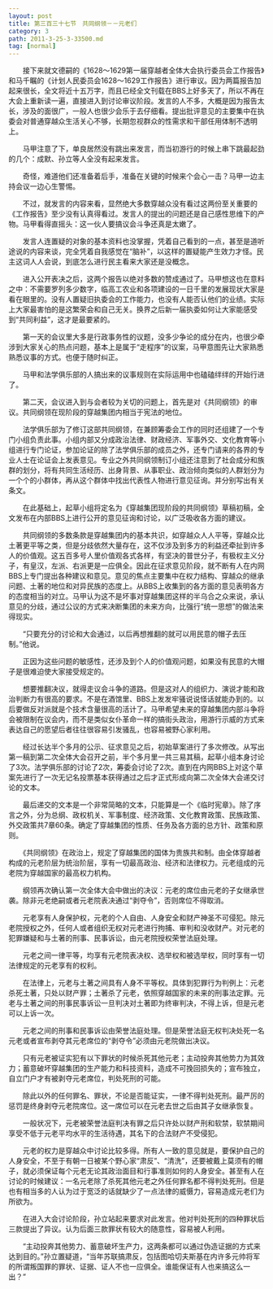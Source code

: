 ```yaml
---
layout: post
title: 第三百三十七节　共同纲领－－元老们
category: 3
path: 2011-3-25-3-33500.md
tag: [normal]
---
```


　　接下来就文德嗣的《1628～1629第一届穿越者全体大会执行委员会工作报告》和马千瞩的《计划人民委员会1628～1629工作报告》进行审议。因为两篇报告加起来很长，全文将近十五万字，而且已经全文刊载在BBS上好多天了，所以不再在大会上重新读一遍，直接进入到讨论审议阶段。发言的人不多，大概是因为报告太长，涉及的面很广，一般人也很少会乐于去仔细看。提出批评意见的主要集中在执委会对普通穿越众生活关心不够，长期忽视群众的性需求和干部任用体制不透明上。

　　马甲注意了下，单良居然没有跳出来发言，而当初游行的时候上串下跳最起劲的几个：成默、孙立等人全没有起来发言。

　　奇怪，难道他们还准备着后手，准备在关键的时候来个会心一击？马甲一边主持会议一边心生警惕。

　　不过，就发言的内容来看，显然绝大多数穿越众没有看过这两份至关重要的《工作报告》至少没有认真得看过。发言人的提出的问题还是自己感性思维下的产物。马甲看得直摇头：这一伙人要搞议会斗争还真是太嫩了。

　　发言人连置疑的对象的基本资料也没掌握，凭着自己看到的一点，甚至是道听途说的内容来谈，完全凭着自我感觉在“脑补”，以这样的置疑能产生效力才怪。民主这词人人会说，到底怎么进行民主看来大家还是没概念。

　　进入公开表决之后，这两个报告以绝对多数的赞成通过了。马甲想这也在意料之中：不需要罗列多少数字，临高工农业和各项建设的一日千里的发展现状大家是看在眼里的。没有人置疑旧执委会的工作能力，也没有人能否认他们的业绩。实际上大家最害怕的是这繁荣会和自己无关。换界之后新一届执委如何让大家能感受到“共同利益”，这才是最要紧的。

　　第一天的会议里大多是行政事务性的议题，没多少争论的成分在内，也很少牵涉到大家关心的热点问题，基本上是属于“走程序”的议案，马甲意图先让大家熟悉熟悉议事的方式。也便于随时纠正。

　　马甲和法学俱乐部的人搞出来的议事规则在实际运用中也磕磕绊绊的开始行进了。

　　第二天，会议进入到与会者较为关切的问题上，首先是对《共同纲领》的审议。共同纲领在现阶段的穿越集团内相当于宪法的地位。

　　法学俱乐部为了修订这部共同纲领，在兼顾筹委会工作的同时还组建了一个专门小组负责此事。小组内部又分成政治法律、财政经济、军事外交、文化教育等小组进行专门论证，参加论证的除了法学俱乐部的成员之外，还专门请来的各界的专业人士在论证会上发表意见。专业之外共同纲领制订小组还注意到了社会成分和族群的划分，将有共同生活经历、出身背景、从事职业、政治倾向类似的人群划分为一个个的小群体，再从这个群体中找出代表性人物进行意见征询。并分别写出有关条文。

　　在此基础上，起草小组将定名为《穿越集团现阶段的共同纲领》草稿初稿，全文发布在内部BBS上进行公开的意见征询和讨论，以广泛吸收各方面的建议。

　　共同纲领的多数条款是穿越集团内的基本共识，如穿越众人人平等，穿越众比土著更平等之类，但是分歧依然大量存在，这不仅涉及到多方的利益还牵扯到许多人的价值观。这五百多号人里价值观各式各样，有坚决的普世分子，有极权主义分子，有皇汉，左派、右派更是一应俱全。因此在征求意见阶段，就不断有人在内网BBS上专门提出各种建议和意见。意见的焦点主要集中在权力结构、穿越众的继承问题、土著的地位和对异民族的态度上。从BBS上收集到的各方面的意见表明各方的态度相当的对立。马甲认为这不是坏事对穿越集团这样的半乌合之众来说，承认意见的分歧，通过公议的方式来决断集团的未来方向，比强行“统一思想”的做法来得现实。

　　“只要充分的讨论和大会通过，以后再想推翻的就可以用民意的帽子去压制。”他说。

　　正因为这些问题的敏感性，还涉及到个人的价值观问题，如果没有民意的大帽子是很难迫使大家接受规定的。

　　想要推翻决议，就得走议会斗争的道路。但是这对人的组织力、演说才能和政治判断力有很高的要求。不是在酒馆里、BBS上发发牢骚说说怪话就能办到的。以后要做反对派就是个技术含量很高的活计了。马甲希望未来的穿越集团内部斗争将会被限制在议会内，而不是类似女仆革命一样的搞街头政治，用游行示威的方式来表达自己的愿望后者往往很容易引发骚乱，也容易被野心家利用。

　　经过长达半个多月的公示、征求意见之后，初始草案进行了多次修改。从写出第一稿到第二次全体大会召开之前，半个多月里一共三易其稿，起草小组本身讨论了3次。法学俱乐部的讨论了2次，筹委会讨论了2次。直到在内网BBS上对这个草案先进行了一次无记名投票基本获得通过之后才正式形成向第二次全体大会递交讨论的文本。

　　最后递交的文本是一个非常简略的文本，只能算是一个《临时宪章》。除了序言之外，分为总纲、政权机关、军事制度、经济政策、文化教育政策、民族政策、外交政策共7章60条。确定了穿越集团的性质、任务及各方面的总方针、政策和原则。

　　《共同纲领》在政治上，规定了穿越集团的国体为贵族共和制。由全体穿越者构成的元老阶层为统治阶层，享有一切最高政治、经济和法律权力。元老组成的元老院为穿越国家的最高权力机构。

　　纲领再次确认第一次全体大会中做出的决议：元老的席位由元老的子女继承世袭。除非元老绝嗣或者元老院表决通过“剥夺令”，否则席位不得取消。

　　元老享有人身保护权，元老的个人自由、人身安全和财产神圣不可侵犯。除元老院授权之外，任何人或者组织无权对元老进行拘捕、审判和没收财产。对元老的犯罪嫌疑和与土著的刑事、民事诉讼，由元老院授权荣誉法庭处理。

　　元老之间一律平等，均享有元老院表决权、选举权和被选举权，同时享有一切法律规定的元老享有的权利。

　　在法律上，元老与土著之间具有人身不平等权。具体到犯罪行为判例上：元老杀死土著，只处以财产罪；土著杀了元老，依照穿越国家的未来的刑事法定罪。元老与土著之间的刑事民事诉讼一旦判决对土著即为终审判决，不得上诉，但是元老可以上诉一次。

　　元老之间的刑事和民事诉讼由荣誉法庭处理。但是荣誉法庭无权判决处死一名元老或者宣布剥夺其元老席位的“剥夺令”必须由元老院做出决议。

　　只有元老被证实犯有以下罪状的时候杀死其他元老；主动投奔其他势力为其效力；蓄意破坏穿越集团的生产能力和科技资料，造成不可挽回损失的；宣布独立，自立门户才有被剥夺元老席位，判处死刑的可能。

　　除此以外的任何罪名、罪状，不论是否能证实，一律不得判处死刑。最严厉的惩罚是终身剥夺元老院席位。这一席位可以在元老去世之后由其子女继承恢复。

　　一般状况下，元老被荣誉法庭判决有罪之后只许处以财产刑和软禁，软禁期间享受不低于元老平均水平的生活待遇，其名下的合法财产不受侵犯。

　　元老的权力是穿越众中讨论比较多得。所有人一致的意见就是，要保护自己的人身安全，不至于有朝一日被某个野心家“肃反”、“清洗”，还要被戴上莫须有的帽子，就必须保证每个元老无论其政治面目和行事准则如何的人身安全。甚至有人在讨论的时候建议：一名元老除了杀死其他元老之外任何罪名都不得判处死刑。但是也有相当多的人认为过于宽泛的话就缺少了一点法律的威慑力，容易造成元老们为所欲为。

　　在进入大会讨论阶段，孙立站起来要求对此发言。他对判处死刑的四种罪状后三款提出了异议。认为后面三款罪状有较大的随意性，容易被人利用。

　　“主动投奔其他势力、蓄意破坏生产力，这两条都可以通过伪造证据的方式来达到目的。”孙立置疑道，“当年苏联搞肃反，包括图哈切夫斯基在内许多元帅将军的所谓叛国罪的罪状、证据、证人不也一应俱全。谁能保证有人也来搞这么一出？”